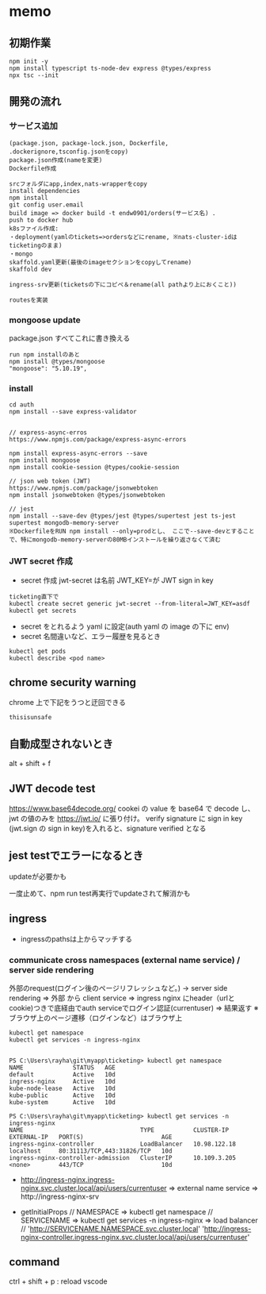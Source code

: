 # memo

## 初期作業

```
npm init -y
npm install typescript ts-node-dev express @types/express
npx tsc --init

```

## 開発の流れ

### サービス追加

```
(package.json, package-lock.json, Dockerfile, .dockerignore,tsconfig.jsonをcopy)
package.json作成(nameを変更)
Dockerfile作成

srcフォルダにapp,index,nats-wrapperをcopy
install dependencies
npm install
git config user.email
build image => docker build -t endw0901/orders(サービス名) .
push to docker hub
k8sファイル作成:
・deployment(yamlのtickets=>ordersなどにrename, ※nats-cluster-idはticketingのまま)
・mongo
skaffold.yaml更新(最後のimageセクションをcopyしてrename)
skaffold dev

ingress-srv更新(ticketsの下にコピぺ＆rename(all pathより上におくこと))

routesを実装
```

### mongoose update

package.json すべてこれに書き換える

```
run npm installのあと
npm install @types/mongoose
"mongoose": "5.10.19",
```

### install

```
cd auth
npm install --save express-validator


// express-async-erros
https://www.npmjs.com/package/express-async-errors

npm install express-async-errors --save
npm install mongoose
npm install cookie-session @types/cookie-session

// json web token (JWT)
https://www.npmjs.com/package/jsonwebtoken
npm install jsonwebtoken @types/jsonwebtoken

// jest
npm install --save-dev @types/jest @types/supertest jest ts-jest supertest mongodb-memory-server
※DockerfileをRUN npm install --only=prodとし、 ここで--save-devとすることで、特にmongodb-memory-serverの80MBインストールを繰り返さなくて済む

```

### JWT secret 作成

- secret 作成
  jwt-secret は名前
  JWT_KEY=が JWT sign in key

```
ticketing直下で
kubectl create secret generic jwt-secret --from-literal=JWT_KEY=asdf
kubectl get secrets
```

- secret をとれるよう yaml に設定(auth yaml の image の下に env)
- secret 名間違いなど、エラー履歴を見るとき

```
kubectl get pods
kubectl describe <pod name>
```

## chrome security warning

chrome 上で下記をうつと迂回できる

```
thisisunsafe
```

## 自動成型されないとき

alt + shift + f

## JWT decode test

https://www.base64decode.org/
cookei の value を base64 で decode し、jwt の値のみを
https://jwt.io/
に張り付け。
verify signature に sign in key (jwt.sign の sign in key)を入れると、signature verified となる


## jest testでエラーになるとき
updateが必要かも

一度止めて、npm run test再実行でupdateされて解消かも

## ingress
- ingressのpathsは上からマッチする

### communicate cross namespaces (external name service) / server side rendering
外部のrequest(ログイン後のページリフレッシュなど。) -> server side rendering
 => 外部 から client service => ingress nginx にheader（urlとcookie)つきで底経由でauth serviceでログイン認証(currentuser) => 結果返す
※ブラウザ上のページ遷移（ログインなど）はブラウザ上

```
kubectl get namespace
kubectl get services -n ingress-nginx


PS C:\Users\rayha\git\myapp\ticketing> kubectl get namespace
NAME              STATUS   AGE
default           Active   10d
ingress-nginx     Active   10d
kube-node-lease   Active   10d
kube-public       Active   10d
kube-system       Active   10d

PS C:\Users\rayha\git\myapp\ticketing> kubectl get services -n ingress-nginx
NAME                                 TYPE           CLUSTER-IP     EXTERNAL-IP   PORT(S)                      AGE
ingress-nginx-controller             LoadBalancer   10.98.122.18   localhost     80:31113/TCP,443:31826/TCP   10d
ingress-nginx-controller-admission   ClusterIP      10.109.3.205   <none>        443/TCP                      10d
```

- http://ingress-nginx.ingress-nginx.svc.cluster.local/api/users/currentuser => external name service => http://ingress-nginx-srv

- getInitialProps
      // NAMESPACE => kubectl get namespace
      // SERVICENAME => kubectl get services -n ingress-nginx => load balancer
      // 'http://SERVICENAME.NAMESPACE.svc.cluster.local'
      'http://ingress-nginx-controller.ingress-nginx.svc.cluster.local/api/users/currentuser'


## command

ctrl + shift + p : reload vscode